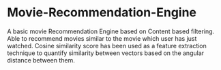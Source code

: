 # Movie-Recommendation-Engine
A basic movie Recommendation Engine based on Content based filtering. Able to recommend movies similar to the movie which user has just watched.
Cosine similarity score has been used as a feature extraction technique to quantify similarity between vectors based on the angular distance between them.
